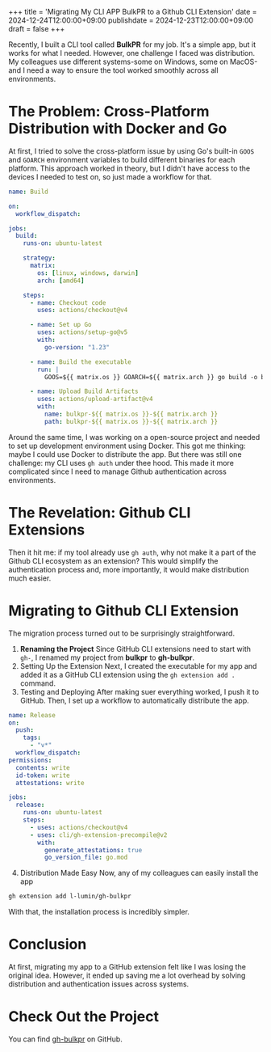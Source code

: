 +++
title = 'Migrating My CLI APP BulkPR to a Github CLI Extension'
date = 2024-12-24T12:00:00+09:00
publishdate = 2024-12-23T12:00:00+09:00
draft = false
+++

Recently, I built a CLI tool called **BulkPR** for my job. It's a simple app, but it works for what I needed. However, one challenge I faced was distribution. My colleagues use different systems-some on Windows, some on MacOS-and I need a way to ensure the tool worked smoothly across all environments.

# The Problem: Cross-Platform Distribution with Docker and Go

At first, I tried to solve the cross-platform issue by using Go's built-in `GOOS` and `GOARCH` environment variables to build different binaries for each platform. This approach worked in theory, but I didn't have access to the devices I needed to test on, so just made a workflow for that.

```yml
name: Build

on:
  workflow_dispatch:

jobs:
  build:
    runs-on: ubuntu-latest

    strategy:
      matrix:
        os: [linux, windows, darwin]
        arch: [amd64]

    steps:
      - name: Checkout code
        uses: actions/checkout@v4

      - name: Set up Go
        uses: actions/setup-go@v5
        with:
          go-version: "1.23"

      - name: Build the executable
        run: |
          GOOS=${{ matrix.os }} GOARCH=${{ matrix.arch }} go build -o bulkpr-${{ matrix.os }}-${{ matrix.arch }} main.go

      - name: Upload Build Artifacts
        uses: actions/upload-artifact@v4
        with:
          name: bulkpr-${{ matrix.os }}-${{ matrix.arch }}
          path: bulkpr-${{ matrix.os }}-${{ matrix.arch }}
```

Around the same time, I was working on a open-source project and needed to set up development environment using Docker. This got me thinking: maybe I could use Docker to distribute the app. But there was still one challenge: my CLI uses `gh auth` under thee hood. This made it more complicated since I need to manage Github authentication across environments.

# The Revelation: Github CLI Extensions

Then it hit me: if my tool already use `gh auth`, why not make it a part of the Github CLI ecosystem as an extension? This would simplify the authentication process and, more importantly, it would make distribution much easier.

# Migrating to Github CLI Extension

The migration process turned out to be surprisingly straightforward.

1. **Renaming the Project**
   Since GitHub CLI extensions need to start with `gh-`, I renamed my project from **bulkpr** to **gh-bulkpr**.
2. Setting Up the Extension
   Next, I created the executable for my app and added it as a GitHub CLI extension using the `gh extension add .` command.
3. Testing and Deploying
   After making suer everything worked, I push it to GitHub. Then, I set up a workflow to automatically distribute the app.

```yml
name: Release
on:
  push:
    tags:
      - "v*"
  workflow_dispatch:
permissions:
  contents: write
  id-token: write
  attestations: write

jobs:
  release:
    runs-on: ubuntu-latest
    steps:
      - uses: actions/checkout@v4
      - uses: cli/gh-extension-precompile@v2
        with:
          generate_attestations: true
          go_version_file: go.mod
```

4. Distribution Made Easy
   Now, any of my colleagues can easily install the app

```sh
gh extension add l-lumin/gh-bulkpr
```

With that, the installation process is incredibly simpler.

# Conclusion

At first, migrating my app to a GitHub extension felt like I was losing the original idea. However, it ended up saving me a lot overhead by solving distribution and authentication issues across systems.

# Check Out the Project

You can find [gh-bulkpr](https://github.com/l-lumin/gh-bulkpr) on GitHub.
